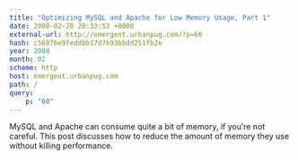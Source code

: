 ```yaml
---
title: "Optimizing MySQL and Apache for Low Memory Usage, Part 1"
date: 2008-02-28 20:33:53 +0000
external-url: http://emergent.urbanpug.com/?p=60
hash: c56876e9feddbb17d7693bbdd251fb2e
year: 2008
month: 02
scheme: http
host: emergent.urbanpug.com
path: /
query:
    p: "60"
---
```


MySQL and Apache can consume quite a bit of memory, if you’re not careful. This post discusses how to reduce the amount of memory they use without killing performance.
